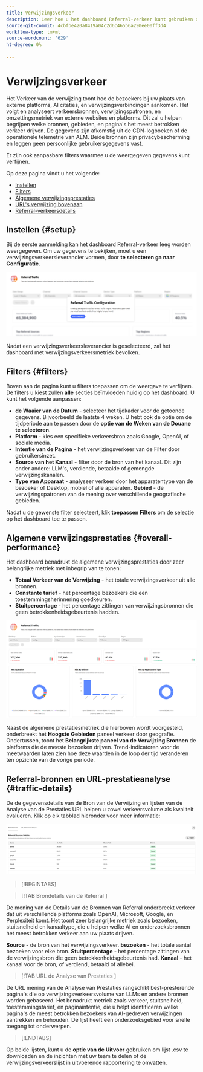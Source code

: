 ```yaml
---
title: Verwijzingsverkeer
description: Leer hoe u het dashboard Referral-verkeer kunt gebruiken om te zien hoe bezoekers uw site bereiken via externe platforms, AI-citaties en verwijzingskoppelingen.
source-git-commit: 4cbfbe420a8419a04c2d6c465b6a290ee00ff3d4
workflow-type: tm+mt
source-wordcount: '629'
ht-degree: 0%

---
```



# Verwijzingsverkeer

Het Verkeer van de verwijzing toont hoe de bezoekers bij uw plaats van externe platforms, AI citaties, en verwijzingsverbindingen aankomen. Het volgt en analyseert verkeersbronnen, verwijzingspatronen, en omzettingsmetriek van externe websites en platforms. Dit zal u helpen begrijpen welke bronnen, gebieden, en pagina&#39;s het meest betrokken verkeer drijven. De gegevens zijn afkomstig uit de CDN-logboeken of de operationele telemetrie van AEM. Beide bronnen zijn privacybescherming en leggen geen persoonlijke gebruikersgegevens vast.

Er zijn ook aanpasbare filters waarmee u de weergegeven gegevens kunt verfijnen.

Op deze pagina vindt u het volgende:

* [Instellen](#setup)
* [Filters](#filters)
* [Algemene verwijzingsprestaties](#overall-performance)
* [URL&#39;s verwijzing bovenaan](#top-referrals)
* [Referral-verkeersdetails](#traffic-details)

## Instellen {#setup}

Bij de eerste aanmelding kan het dashboard Referral-verkeer leeg worden weergegeven. Om uw gegevens te bekijken, moet u een verwijzingsverkeersleverancier vormen, door **te selecteren ga naar Configuratie**.

![ Opstelling van de Verwijzing ](/help/dashboards/assets/referral-setup1.png)

<!--- 1. Select your Source (either CDN logs or AEM Operational Telemetry).
2. Enter a primary contact email.
3. Click **Request activation** to enable data ingestion. Hiding this until confirmation from PM-->

Nadat een verwijzingsverkeersleverancier is geselecteerd, zal het dashboard met verwijzingsverkeersmetriek bevolken.

## Filters {#filters}

Boven aan de pagina kunt u filters toepassen om de weergave te verfijnen. De filters u kiest zullen **alle** secties beïnvloeden huidig op het dashboard. U kunt het volgende aanpassen:

* **de Waaier van de Datum** - selecteer het tijdkader voor de getoonde gegevens. Bijvoorbeeld de laatste 4 weken. U hebt ook de optie om de tijdperiode aan te passen door de **optie van de Weken van de Douane te selecteren**.
* **Platform** - kies een specifieke verkeersbron zoals Google, OpenAI, of sociale media.
* **Intentie van de Pagina** - het verwijzingsverkeer van de Filter door gebruikersinzet.
* **Source van het Kanaal** - filter door de bron van het kanaal. Dit zijn onder andere: LLM&#39;s, verdiende, betaalde of gemengde verwijzingskanalen.
* **Type van Apparaat** - analyseer verkeer door het apparatentype van de bezoeker of Desktop, mobiel of alle apparaten.
  **Gebied** - de verwijzingspatronen van de mening over verschillende geografische gebieden.

Nadat u de gewenste filter selecteert, klik **toepassen Filters** om de selectie op het dashboard toe te passen.

## Algemene verwijzingsprestaties {#overall-performance}

Het dashboard benadrukt de algemene verwijzingsprestaties door zeer belangrijke metriek met inbegrip van te tonen:

* **Totaal Verkeer van de Verwijzing** - het totale verwijzingsverkeer uit alle bronnen.
* **Constante tarief** - het percentage bezoekers die een toestemmingsherinnering goedkeuren.
* **Stuitpercentage** - het percentage zittingen van verwijzingsbronnen die geen betrokkenheidsgebeurtenis hadden.

![ Verwijzing Pagina ](/help/dashboards/assets/referral-traffic.png)

Naast de algemene prestatiesmetriek die hierboven wordt voorgesteld, onderbreekt het **Hoogste Gebieden** paneel verkeer door geografie. Ondertussen, toont het **Belangrijkste paneel van de Verwijzing Bronnen** de platforms die de meeste bezoeken drijven. Trend-indicatoren voor de meetwaarden laten zien hoe deze waarden in de loop der tijd veranderen ten opzichte van de vorige periode.

<!--## Top Referral URLs {#top-referrals}

The Top Referral URLs list surfaces your site’s most visited pages from referrals.

![Top Referral URLs](/help/dashboards/assets/top-url.png)-->

## Referral-bronnen en URL-prestatieanalyse {#traffic-details}

De de gegevensdetails van de Bron van de Verwijzing en lijsten van de Analyse van de Prestaties URL helpen u zowel verkeersvolume als kwaliteit evalueren. Klik op elk tabblad hieronder voor meer informatie:

![ Details van het Verkeer van de Verwijzing ](/help/dashboards/assets/traffic-details.png)

>[!BEGINTABS]

>[!TAB  Brondetails van de Referral ]

De mening van de Details van de Bronnen van Referral onderbreekt verkeer dat uit verschillende platforms zoals OpenAI, Microsoft, Google, en Perplexiteit komt. Het toont zeer belangrijke metriek zoals bezoeken, stuitsnelheid en kanaaltype, die u helpen welke AI en onderzoeksbronnen het meest betrokken verkeer aan uw plaats drijven.

**Source** - de bron van het verwijzingsverkeer.
**bezoeken** - het totale aantal bezoeken voor elke bron.
**Stuitpercentage** - het percentage zittingen van de verwijzingsbron die geen betrokkenheidsgebeurtenis had.
**Kanaal** - het kanaal voor de bron, of verdiend, betaald of allebei.

>[!TAB  URL de Analyse van Prestaties ]

De URL mening van de Analyse van Prestaties rangschikt best-presterende pagina&#39;s die op verwijzingsverkeersvolume van LLMs en andere bronnen worden gebaseerd. Het benadrukt metriek zoals verkeer, stuitsnelheid, toestemmingstarief, en paginaintentie, die u helpt identificeren welke pagina&#39;s de meest betrokken bezoekers van AI-gedreven verwijzingen aantrekken en behouden. De lijst heeft een onderzoeksgebied voor snelle toegang tot onderwerpen.

>[!ENDTABS]

Op beide lijsten, kunt u de **optie van de Uitvoer** gebruiken om lijst .csv te downloaden en de inzichten met uw team te delen of de verwijzingsverkeerslijst in uitvoerende rapportering te omvatten.
